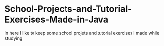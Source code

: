 # School-Projects-and-Tutorial-Exercises-Made-in-Java

In here I like to keep some school projets and tutorial exercises I made while studying
